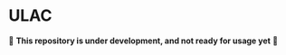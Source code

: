 # ULAC

:construction: **This repository is under development, and not ready for usage yet** :construction:
